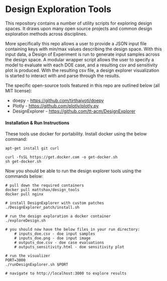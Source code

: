 # Design Exploration Tools

This repository contains a number of utility scripts for exploring design spaces. It draws upon many open source projects and common design exploration methods across disciplines. 

More specifically this repo allows a user to provide a JSON input file containing keys with min/max values describing the design space. With this input data, a Design of Experiment is run to generate input samples across the design space. A modular wrapper script allows the user to specify a model to evaluate with each DOE case, and a resulting csv and sensitivity plot is produced. With the resulting csv file, a design explorer visualization is started to interact with and parse through the results.

The specific open-source tools featured in this repo are outlined below (all MIT license):

* doepy - https://github.com/tirthajyoti/doepy
* Plotly - https://github.com/plotly/plotly.py
* DesignExplorer - https://github.com/tt-acm/DesignExplorer

#### Installation & Run Instructions

These tools use docker for portability. Install docker using the below command:

```
apt-get install git curl

curl -fsSL https://get.docker.com -o get-docker.sh
sh get-docker.sh
```

Now you should be able to run the design explorer tools using the commands below:

```
# pull down the required containers
docker pull mattshax/design_tools
docker pull nginx

# install DesignExplorer with custom patches
./DesignExplorer_patch/install.sh

# run the design exploration a docker container
./exploreDesign.sh

# you should now have the below files in your run directory:
    # inputs_doe.csv - doe input samples
    # inputs_doe.png - doe input image
    # outputs_doe.csv - doe case evaluations
    # outputs_sensitivity.html - doe sensitivity plot

# run the visualizer
PORT=3000
./runDesignExplorer.sh $PORT

# navigate to http://localhost:3000 to explore results

```
